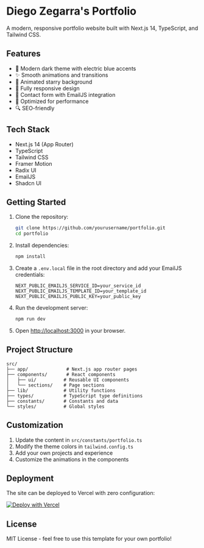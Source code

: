 # Diego Zegarra's Portfolio

A modern, responsive portfolio website built with Next.js 14, TypeScript, and Tailwind CSS.

## Features

- 🎨 Modern dark theme with electric blue accents
- ✨ Smooth animations and transitions
- 🌌 Animated starry background
- 📱 Fully responsive design
- 📧 Contact form with EmailJS integration
- 🚀 Optimized for performance
- 🔍 SEO-friendly

## Tech Stack

- Next.js 14 (App Router)
- TypeScript
- Tailwind CSS
- Framer Motion
- Radix UI
- EmailJS
- Shadcn UI

## Getting Started

1. Clone the repository:

   ```bash
   git clone https://github.com/yourusername/portfolio.git
   cd portfolio
   ```

2. Install dependencies:

   ```bash
   npm install
   ```

3. Create a `.env.local` file in the root directory and add your EmailJS credentials:

   ```
   NEXT_PUBLIC_EMAILJS_SERVICE_ID=your_service_id
   NEXT_PUBLIC_EMAILJS_TEMPLATE_ID=your_template_id
   NEXT_PUBLIC_EMAILJS_PUBLIC_KEY=your_public_key
   ```

4. Run the development server:

   ```bash
   npm run dev
   ```

5. Open [http://localhost:3000](http://localhost:3000) in your browser.

## Project Structure

```
src/
├── app/              # Next.js app router pages
├── components/       # React components
│   ├── ui/          # Reusable UI components
│   └── sections/    # Page sections
├── lib/             # Utility functions
├── types/           # TypeScript type definitions
├── constants/       # Constants and data
└── styles/          # Global styles
```

## Customization

1. Update the content in `src/constants/portfolio.ts`
2. Modify the theme colors in `tailwind.config.ts`
3. Add your own projects and experience
4. Customize the animations in the components

## Deployment

The site can be deployed to Vercel with zero configuration:

[![Deploy with Vercel](https://vercel.com/button)](https://vercel.com/new/clone?repository-url=https://github.com/yourusername/portfolio)

## License

MIT License - feel free to use this template for your own portfolio!

